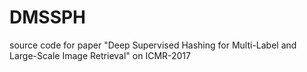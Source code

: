 # DMSSPH
source code for paper "Deep Supervised Hashing for Multi-Label and Large-Scale Image Retrieval" on ICMR-2017
